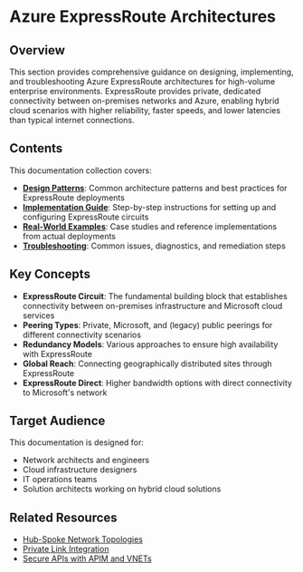 # Azure ExpressRoute Architectures

## Overview
This section provides comprehensive guidance on designing, implementing, and troubleshooting Azure ExpressRoute architectures for high-volume enterprise environments. ExpressRoute provides private, dedicated connectivity between on-premises networks and Azure, enabling hybrid cloud scenarios with higher reliability, faster speeds, and lower latencies than typical internet connections.

## Contents
This documentation collection covers:

- **[Design Patterns](./design-patterns.md)**: Common architecture patterns and best practices for ExpressRoute deployments
- **[Implementation Guide](./implementation-guide.md)**: Step-by-step instructions for setting up and configuring ExpressRoute circuits
- **[Real-World Examples](./real-world-examples.md)**: Case studies and reference implementations from actual deployments
- **[Troubleshooting](./troubleshooting.md)**: Common issues, diagnostics, and remediation steps

## Key Concepts
- **ExpressRoute Circuit**: The fundamental building block that establishes connectivity between on-premises infrastructure and Microsoft cloud services
- **Peering Types**: Private, Microsoft, and (legacy) public peerings for different connectivity scenarios
- **Redundancy Models**: Various approaches to ensure high availability with ExpressRoute
- **Global Reach**: Connecting geographically distributed sites through ExpressRoute
- **ExpressRoute Direct**: Higher bandwidth options with direct connectivity to Microsoft's network

## Target Audience
This documentation is designed for:
- Network architects and engineers
- Cloud infrastructure designers
- IT operations teams
- Solution architects working on hybrid cloud solutions

## Related Resources
- [Hub-Spoke Network Topologies](../Hub%20and%20Spoke%20Topologies/)
- [Private Link Integration](../Private%20Link%20Integration/)
- [Secure APIs with APIM and VNETs](../Secure%20APIs%20with%20APIM%20and%20VNETs/)
